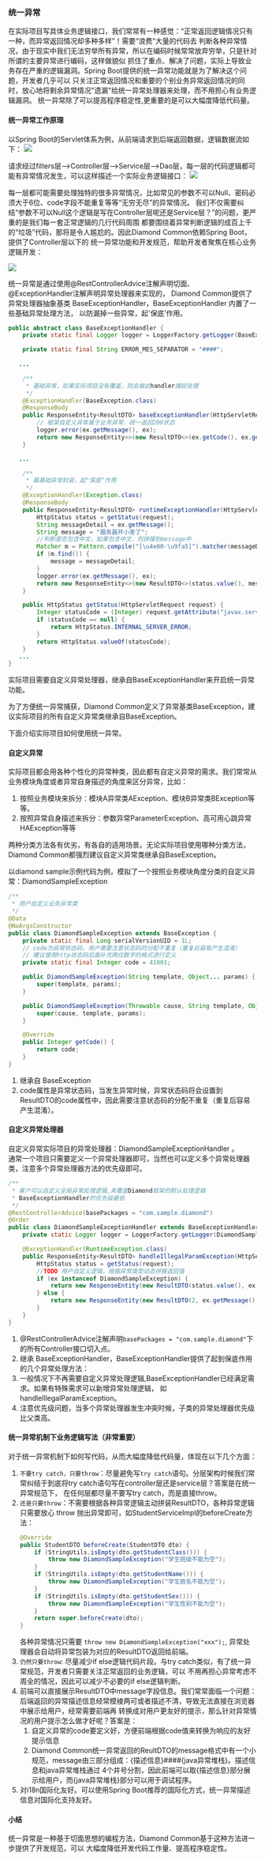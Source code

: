 ### 统一异常
在实际项目写具体业务逻辑接口，我们常常有一种感觉：“正常返回逻辑情况只有一种，而异常返回情况却多种多样”！需要“浪费”大量的代码去
判断各种异常情况，由于现实中我们无法穷举所有异常，所以在编码时候常常放弃穷举，只是针对所谓的主要异常进行编码，这样做貌似
抓住了重点、解决了问题，实际上导致业务存在严重的逻辑漏洞。Spring Boot提供的统一异常功能就是为了解决这个问题，开发者几乎可以
只关注正常返回情况和重要的个别业务异常返回情况的同时，放心地将剩余异常情况"遗漏"给统一异常处理器来处理，而不用担心有业务逻辑漏洞。
统一异常除了可以提高程序稳定性,更重要的是可以大幅度降低代码量。

#### 统一异常工作原理
以Spring Boot的Servlet体系为例，从前端请求到后端返回数据，逻辑数据流如下：
![](../image/trycatch.png)

请求经过filters层-->Controller层-->Service层-->Dao层，每一层的代码逻辑都可能有异常情况发生，可以这样描述一个实际业务逻辑接口：
![](../image/trycatch2.png)

每一层都可能需要处理独特的很多异常情况，比如常见的参数不可以Null、密码必须大于6位、code字段不能重复等等“无穷无尽”的异常情况。
我们不仅需要纠结“参数不可以Null这个逻辑是写在Controller层呢还是Service层？”的问题，更严重的是我们每一套正常逻辑的几行代码周围
都要围绕着异常判断逻辑的成百上千的“垃圾”代码，那将是令人尴尬的。因此Diamond Common依赖Spring Boot，提供了Controller层以下的
统一异常功能和开发规范，帮助开发者聚焦在核心业务逻辑开发：

![](../image/trycatch3.png)

统一异常是通过使用@RestControllerAdvice注解声明切面、@ExceptionHandler注解声明异常处理器来实现的，
Diamond Common提供了异常处理器抽象基类 BaseExceptionHandler，BaseExceptionHandler 内置了一些基础异常处理方法，
以防漏掉一些异常，起'保底'作用。

```java
public abstract class BaseExceptionHandler {
    private static final Logger logger = LoggerFactory.getLogger(BaseExceptionHandler.class);

    private static final String ERROR_MES_SEPARATOR = "####";
    
   ...

    /**
     * 基础异常，如果实际项目没有覆盖，则会被此handler捕捉处理
     */
    @ExceptionHandler(BaseException.class)
    @ResponseBody
    public ResponseEntity<ResultDTO> baseExceptionHandler(HttpServletRequest request, BaseException ex) {
        // 框架自定义异常属于业务异常，统一返回200状态
        logger.error(ex.getMessage(), ex);
        return new ResponseEntity<>(new ResultDTO<>(ex.getCode(), ex.getMessage(), ""), HttpStatus.OK);
    }

   ...

    /**
     * 最基础异常封装，起"保底"作用
     */
    @ExceptionHandler(Exception.class)
    @ResponseBody
    public ResponseEntity<ResultDTO> runtimeExceptionHandler(HttpServletRequest request, Exception ex) {
        HttpStatus status = getStatus(request);
        String messageDetail = ex.getMessage();
        String message = "服务器开小差了";
        //判断是否包含中文，如果包含中文，则拼接到message中
        Matcher m = Pattern.compile("[\u4e00-\u9fa5]").matcher(messageDetail);
        if (m.find()) {
            message = messageDetail;
        }
        logger.error(ex.getMessage(), ex);
        return new ResponseEntity<>(new ResultDTO<>(status.value(), message + ERROR_MES_SEPARATOR + messageDetail, ""), status);
    }

    public HttpStatus getStatus(HttpServletRequest request) {
        Integer statusCode = (Integer) request.getAttribute("javax.servlet.error.status_code");
        if (statusCode == null) {
            return HttpStatus.INTERNAL_SERVER_ERROR;
        }
        return HttpStatus.valueOf(statusCode);
    }
   ...
}
```

实际项目需要自定义异常处理器，继承自BaseExceptionHandler来开启统一异常功能。

为了方便统一异常捕获，Diamond Common定义了异常基类BaseException，建议实际项目的所有自定义异常类继承自BaseException。

下面介绍实际项目如何使用统一异常。

#### 自定义异常
实际项目都会用各种个性化的异常种类，因此都有自定义异常的需求。我们常常从业务模块角度或者异常自身描述的角度来区分异常，比如：
1. 按照业务模块来拆分：模块A异常类AException、模块B异常类BException等等。
1. 按照异常自身描述来拆分：参数异常ParameterException、高可用心跳异常HAException等等

两种分类方法各有优劣，有各自的适用场景。无论实际项目使用哪种分类方法，Diamond Common都强烈建议自定义异常类继承自BaseException。

以diamond sample示例代码为例，模拟了一个按照业务模块角度分类的自定义异常：DiamondSampleException

```java
/**
 * 用户自定义业务异常类
 */
@Data
@NoArgsConstructor
public class DiamondSampleException extends BaseException {
    private static final Long serialVersionUID = 1L;
    // code为异常状态码，用户需要注意状态码的分配不重复（重复后容易产生混淆）
    // 建议使用http状态码后面补充两位数字的格式进行定义
    private static final Integer code = 41001;

    public DiamondSampleException(String template, Object... params) {
        super(template, params);
    }

    public DiamondSampleException(Throwable cause, String template, Object... params) {
        super(cause, template, params);
    }

    @Override
    public Integer getCode() {
        return code;
    }
}
```

1. 继承自 BaseException
1. code属性是异常状态码，当发生异常时候，异常状态码将会设置到ResultDTO的code属性中，因此需要注意状态码的分配不重复（重复后容易产生混淆）。

#### 自定义异常处理器
自定义异常实际项目的异常处理器：DiamondSampleExceptionHandler 。  
通常一个项目只需要定义一个异常处理器即可，当然也可以定义多个异常处理器类，注意多个异常处理器方法的优先级即可。

```java
/**
 * 客户可以自定义全局异常处理逻辑,来覆盖Diamond框架的默认处理逻辑
 * BaseExceptionHandler的优先级最低
 */
@RestControllerAdvice(basePackages = "com.sample.diamond")
@Order
public class DiamondSampleExceptionHandler extends BaseExceptionHandler {
    private static Logger logger = LoggerFactory.getLogger(DiamondSampleExceptionHandler.class);

    @ExceptionHandler(RuntimeException.class)
    public ResponseEntity<ResultDTO> handleIllegalParamException(HttpServletRequest request, RuntimeException ex) {
        HttpStatus status = getStatus(request);
        //TODO 用户自定义逻辑，根据异常类型动态拼接返回值
        if (ex instanceof DiamondSampleException) {
            return new ResponseEntity(new ResultDTO(status.value(), ex.getMessage(), ""), status);
        } else {
            return new ResponseEntity(new ResultDTO(2, ex.getMessage(), ""), status);
        }
    }
}
```

1. @RestControllerAdvice注解声明`basePackages = "com.sample.diamond"`下的所有Controller接口切入点。
1. 继承 BaseExceptionHandler，BaseExceptionHandler提供了起到保底作用的几个异常处理方法：
1. 一般情况下不再需要自定义异常处理逻辑,BaseExceptionHandler已经满足需求。如果有特殊需求可以新增异常处理逻辑，
如handleIllegalParamException。
1. 注意优先级问题，当多个异常处理器发生冲突时候，子类的异常处理器优先级比父类高。

#### 统一异常机制下业务逻辑写法（非常重要）
对于统一异常机制下如何写代码，从而大幅度降低代码量，体现在以下几个方面：
1. `不要try catch，只要throw`：尽量避免写`try catch`语句。分层架构时候我们常常纠结于到底将try catch语句写在controller层还是service层？答案是在统一异常规范下，
在任何层都尽量不要写try catch，而是直接throw。
1. `还是只要throw`：不需要根据各种异常逻辑主动拼装ResultDTO，各种异常逻辑只需要放心 throw 抛出异常即可，如StudentServiceImpl的beforeCreate方法：
    ```java
    @Override
    public StudentDTO beforeCreate(StudentDTO dto) {
        if (StringUtils.isEmpty(dto.getStudentClass())) {
            throw new DiamondSampleException("学生班级不能为空");
        }
        if (StringUtils.isEmpty(dto.getStudentName())) {
            throw new DiamondSampleException("学生姓名不能为空");
        }
        if (StringUtils.isEmpty(dto.getStudentSex())) {
            throw new DiamondSampleException("学生性别不能为空");
        }
        return super.beforeCreate(dto);
    }
    ```
    各种异常情况只需要 `throw new DiamondSampleException("xxx");`,
    异常处理器会自动将异常包装为对应的ResultDTO返回给前端。
1. `仍然只要throw`: 尽量减少if else逻辑代码片段。与try catch类似，有了统一异常规范，开发者只需要关注正常返回的业务逻辑，可以
不用再担心异常考虑不周全的情况，因此可以减少不必要的if else逻辑判断。
1. 前端可以直接展示ResultDTO中message字段信息。我们常常面临一个问题：后端返回的异常描述信息经常模棱两可或者描述不清，导致无法直接在浏览器中展示给用户，经常需要前端再
转换成对用户更友好的提示，那么针对异常情况的用户提示怎么做才好呢？答案是：
    1. 自定义异常的code要定义好，方便前端根据code值来转换为响应的友好提示信息
    1. Diamond Common统一异常返回的ReultDTO的message格式中有一个小规范，message由三部分组成：{描述信息}####{java异常堆栈}。描述信息和java异常堆栈通过
    4个井号分割，因此前端可以取{描述信息}部分展示给用户，而{java异常堆栈}部分可以用于调试程序。
1. 对i18n国际化友好。可以使用Spring Boot推荐的国际化方式，统一异常描述信息对国际化支持友好。

#### 小结
统一异常是一种基于切面思想的编程方法，Diamond Common基于这种方法进一步提供了开发规范，可以
大幅度降低开发代码工作量、提高程序稳定性。